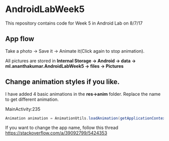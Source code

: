 # AndroidLabWeek5
This repository contains code for Week 5 in Android Lab on 8/7/17

## App flow
Take a photo -> Save it -> Animate it(Click again to stop animation).

All pictures are stored in <b>Internal Storage -> Android -> data -> ml.ananthakumar.AndroidLabWeek5 -> files -> Pictures</b>


## Change animation styles if you like.
I have added 4 basic animations in the <b>res->anim</b> folder. Replace the name to get different animation.

MainActivity:235
```java
Animation animation = AnimationUtils.loadAnimation(getApplicationContext(),R.anim.YOUR_ANIMATION_NAME);
```                    

If you want to change the app name, follow this thread
https://stackoverflow.com/a/39092799/5424353

